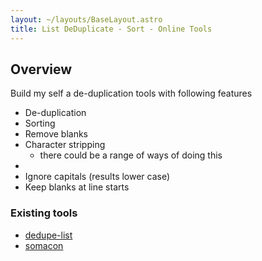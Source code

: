 ```yaml
---
layout: ~/layouts/BaseLayout.astro
title: List DeDuplicate - Sort - Online Tools
---
```


## Overview

Build my self a de-duplication tools with following features

- De-duplication
- Sorting
- Remove blanks
- Character stripping
  - there could be a range of ways of doing this
-
- Ignore capitals (results lower case)
- Keep blanks at line starts

### Existing tools

- [dedupe-list](https://esqsoft.com/tools/dedupe-list.htm)
- [somacon](https://www.somacon.com/p568.php)


